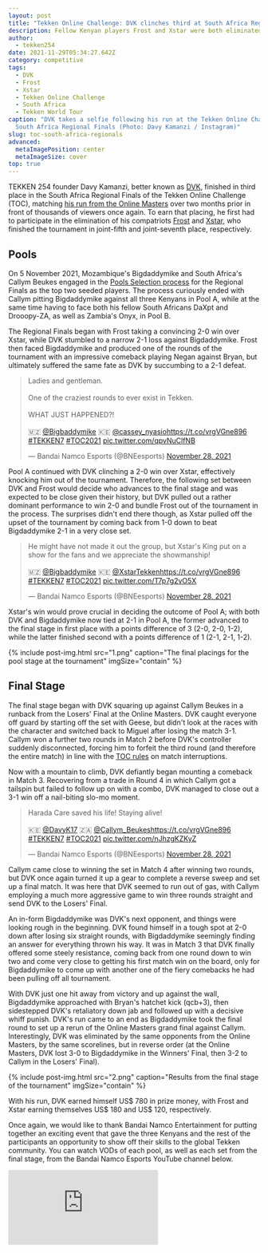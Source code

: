 ```yaml
---
layout: post
title: "Tekken Online Challenge: DVK clinches third at South Africa Regional Finals"
description: Fellow Kenyan players Frost and Xstar were both eliminated in the pool stage.
author:
  - tekken254
date: 2021-11-29T05:34:27.642Z
category: competitive
tags:
  - DVK
  - Frost
  - Xstar
  - Tekken Online Challenge
  - South Africa
  - Tekken World Tour
caption: "DVK takes a selfie following his run at the Tekken Online Challenge:
  South Africa Regional Finals (Photo: Davy Kamanzi / Instagram)"
slug: toc-south-africa-regionals
advanced:
  metaImagePosition: center
  metaImageSize: cover
top: true
---
```

<p>TEKKEN 254 founder Davy Kamanzi, better known as <a href="/circuit/tekken/profile.html?id=4092983" target="_blank">DVK</a>, finished in third place in the South Africa Regional Finals of the Tekken Online Challenge (TOC), matching <a href="/news/2021/09/19/dvk-toc-south-africa" target="_blank">his run from the Online Masters</a> over two months prior in front of thousands of viewers once again. To earn that placing, he first had to participate in the elimination of his compatriots <a href="/circuit/tekken/profile.html?id=4644523" target="_blank">Frost</a> and <a href="/circuit/tekken/profile.html?id=4183920" target="_blank">Xstar</a>, who finished the tournament in joint-fifth and joint-seventh place, respectively.</p>

<section>
    <h2 class="site-red uppercase">Pools</h2>
    <p>On 5 November 2021, Mozambique's Bigdaddymike and South Africa's Callym Beukes engaged in the <a href="https://twitter.com/BNEesports/status/1456667626864840711" target="_blank">Pools Selection process</a> for the Regional Finals as the top two seeded players. The process curiously ended with Callym pitting Bigdaddymike against all three Kenyans in Pool A, while at the same time having to face both his fellow South Africans DaXpt and Drooopy-ZA, as well as Zambia's Onyx, in Pool B.</p>
    <p>The Regional Finals began with Frost taking a convincing 2-0 win over Xstar, while DVK stumbled to a narrow 2-1 loss against Bigdaddymike. Frost then faced Bigdaddymike and produced one of the rounds of the tournament with an impressive comeback playing Negan against Bryan, but ultimately suffered the same fate as DVK by succumbing to a 2-1 defeat.</p>
    <div class="d-flex justify-content-center">
        <blockquote class="twitter-tweet"><p lang="en" dir="ltr">Ladies and gentleman.<br><br>One of the craziest rounds to ever exist in Tekken.<br><br>WHAT JUST HAPPENED?!<br><br>🇲🇿 <a href="https://twitter.com/Bigbaddymike?ref_src=twsrc%5Etfw">@Bigbaddymike</a> 🇰🇪 <a href="https://twitter.com/cassey_nyasio?ref_src=twsrc%5Etfw">@cassey_nyasio</a><a href="https://t.co/vrgVGne896">https://t.co/vrgVGne896</a> <a href="https://twitter.com/hashtag/TEKKEN7?src=hash&amp;ref_src=twsrc%5Etfw">#TEKKEN7</a> <a href="https://twitter.com/hashtag/TOC2021?src=hash&amp;ref_src=twsrc%5Etfw">#TOC2021</a> <a href="https://t.co/qpvNuClfNB">pic.twitter.com/qpvNuClfNB</a></p>&mdash; Bandai Namco Esports (@BNEesports) <a href="https://twitter.com/BNEesports/status/1465001195102085121?ref_src=twsrc%5Etfw">November 28, 2021</a></blockquote> <script async src="https://platform.twitter.com/widgets.js" charset="utf-8"></script>
    </div>
    <p>Pool A continued with DVK clinching a 2-0 win over Xstar, effectively knocking him out of the tournament. Therefore, the following set between DVK and Frost would decide who advances to the final stage and was expected to be close given their history, but DVK pulled out a rather dominant performance to win 2-0 and bundle Frost out of the tournament in the process. The surprises didn't end there though, as Xstar pulled off the upset of the tournament by coming back from 1-0 down to beat Bigdaddymike 2-1 in a very close set.</p>
    <div class="d-flex justify-content-center">
        <blockquote class="twitter-tweet"><p lang="en" dir="ltr">He might have not made it out the group, but Xstar&#39;s King put on a show for the fans and we appreciate the showmanship!<br><br>🇲🇿 <a href="https://twitter.com/Bigbaddymike?ref_src=twsrc%5Etfw">@Bigbaddymike</a> 🇰🇪 <a href="https://twitter.com/XstarTekken?ref_src=twsrc%5Etfw">@XstarTekken</a><a href="https://t.co/vrgVGne896">https://t.co/vrgVGne896</a> <a href="https://twitter.com/hashtag/TEKKEN7?src=hash&amp;ref_src=twsrc%5Etfw">#TEKKEN7</a> <a href="https://twitter.com/hashtag/TOC2021?src=hash&amp;ref_src=twsrc%5Etfw">#TOC2021</a> <a href="https://t.co/T7p7g2vO5X">pic.twitter.com/T7p7g2vO5X</a></p>&mdash; Bandai Namco Esports (@BNEesports) <a href="https://twitter.com/BNEesports/status/1465015333727531009?ref_src=twsrc%5Etfw">November 28, 2021</a></blockquote> <script async src="https://platform.twitter.com/widgets.js" charset="utf-8"></script>
    </div>
    <p>Xstar's win would prove crucial in deciding the outcome of Pool A; with both DVK and Bigdaddymike now tied at 2-1 in Pool A, the former advanced to the final stage in first place with a points difference of 3 (2-0, 2-0, 1-2), while the latter finished second with a points difference of 1 (2-1, 2-1, 1-2).</p>    
    {% include post-img.html src="1.png" caption="The final placings for the pool stage at the tournament" imgSize="contain" %}
</section>

<section>
    <h2 class="site-red uppercase">Final Stage</h2>
    <p>The final stage began with DVK squaring up against Callym Beukes in a runback from the Losers' Final at the Online Masters. DVK caught everyone off guard by starting off the set with Geese, but didn't look at the races with the character and switched back to Miguel after losing the match 3-1. Callym won a further two rounds in Match 2 before DVK's controller suddenly disconnected, forcing him to forfeit the third round (and therefore the entire match) in line with the <a href="https://www.bandainamcoent.com/legal/community-events/official-rules-toc2021" target="_blank">TOC rules</a> on match interruptions.</p>
    <p>Now with a mountain to climb, DVK defiantly began mounting a comeback in Match 3. Recovering from a trade in Round 4 in which Callym got a tailspin but failed to follow up on with a combo, DVK managed to close out a 3-1 win off a nail-biting slo-mo moment.</p>
    <div class="d-flex justify-content-center">
        <blockquote class="twitter-tweet"><p lang="en" dir="ltr">Harada Care saved his life! Staying alive!<br><br>🇰🇪 <a href="https://twitter.com/DavyK17?ref_src=twsrc%5Etfw">@DavyK17</a> 🇿🇦 <a href="https://twitter.com/Callym_Beukes?ref_src=twsrc%5Etfw">@Callym_Beukes</a><a href="https://t.co/vrgVGne896">https://t.co/vrgVGne896</a> <a href="https://twitter.com/hashtag/TEKKEN7?src=hash&amp;ref_src=twsrc%5Etfw">#TEKKEN7</a> <a href="https://twitter.com/hashtag/TOC2021?src=hash&amp;ref_src=twsrc%5Etfw">#TOC2021</a> <a href="https://t.co/nJhzgKZKyZ">pic.twitter.com/nJhzgKZKyZ</a></p>&mdash; Bandai Namco Esports (@BNEesports) <a href="https://twitter.com/BNEesports/status/1465036051274076161?ref_src=twsrc%5Etfw">November 28, 2021</a></blockquote> <script async src="https://platform.twitter.com/widgets.js" charset="utf-8"></script>
    </div>
    <p>Callym came close to winning the set in Match 4 after winning two rounds, but DVK once again turned it up a gear to complete a reverse sweep and set up a final match. It was here that DVK seemed to run out of gas, with Callym employing a much more aggressive game to win three rounds straight and send DVK to the Losers' Final.</p>
    <p>An in-form Bigdaddymike was DVK's next opponent, and things were looking rough in the beginning. DVK found himself in a tough spot at 2-0 down after losing six straight rounds, with Bigdaddymike seemingly finding an answer for everything thrown his way. It was in Match 3 that DVK finally offered some steely resistance, coming back from one round down to win two and come very close to getting his first match win on the board, only for Bigdaddymike to come up with another one of the fiery comebacks he had been pulling off all tournament.</p>
    <p>With DVK just one hit away from victory and up against the wall, Bigdaddymike approached with Bryan's hatchet kick (qcb+3), then sidestepped DVK's retaliatory down jab and followed up with a decisive whiff punish. DVK's run came to an end as Bigdaddymike took the final round to set up a rerun of the Online Masters grand final against Callym. Interestingly, DVK was eliminated by the same opponents from the Online Masters, by the same scorelines, but in reverse order (at the Online Masters, DVK lost 3-0 to Bigdaddymike in the Winners' Final, then 3-2 to Callym in the Losers' Final).</p>
    {% include post-img.html src="2.png" caption="Results from the final stage of the tournament" imgSize="contain" %}
    <p>With his run, DVK earned himself US$ 780 in prize money, with Frost and Xstar earning themselves US$ 180 and US$ 120, respectively.</p>
</section>

<aside>
    <p>Once again, we would like to thank Bandai Namco Entertainment for putting together an exciting event that gave the three Kenyans and the rest of the participants an opportunity to show off their skills to the global Tekken community. You can watch VODs of each pool, as well as each set from the final stage, from the Bandai Namco Esports YouTube channel below.</p>
    <div class="video-container d-flex justify-content-center mb-3">
        <iframe class="video-showcase" src="https://www.youtube.com/embed/videoseries?list=PLjw4VUNxDgU4S1d8vacytS3HGQP_fawE2" frameborder="0" allow="autoplay; encrypted-media" allowfullscreen></iframe>
    </div>
<aside>